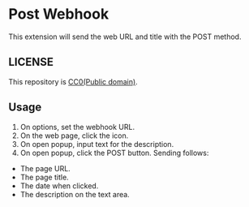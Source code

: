 # Post Webhook

This extension will send the web URL and title with the POST method.

## LICENSE

This repository is [CC0(Public domain)](https://creativecommons.org/publicdomain/zero/1.0/legalcode).

## Usage

1. On options, set the webhook URL.
2. On the web page, click the icon.
3. On open popup, input text for the description.
4. On open popup, click the POST button. Sending follows:
  - The page URL.
  - The page title.
  - The date when clicked.
  - The description on the text area.
